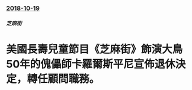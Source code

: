### [2018-10-19](/zh/news/2018/10/19/index.md)

##### 芝麻街
# 美國長壽兒童節目《芝麻街》飾演大鳥50年的傀儡師卡羅爾斯平尼宣佈退休決定，轉任顧問職務。



